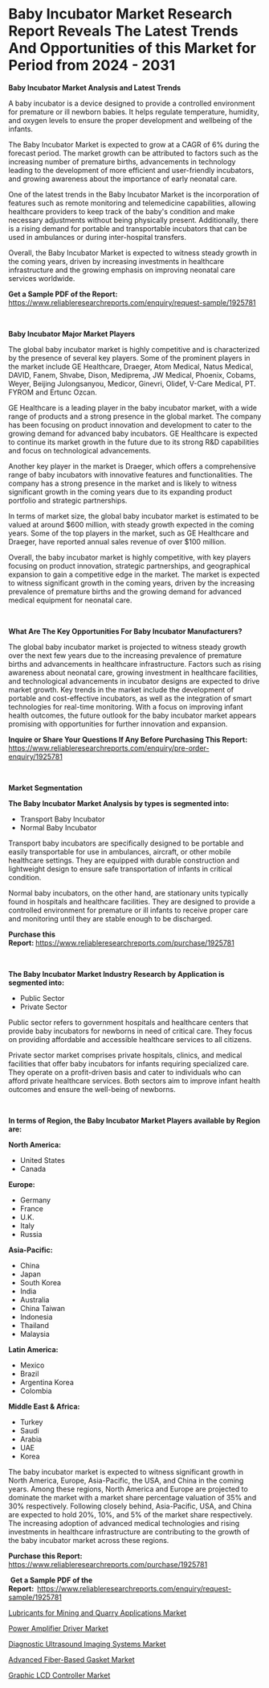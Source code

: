 <p><h1>Baby Incubator Market Research Report Reveals The Latest Trends And Opportunities of this Market for Period from 2024 - 2031</h1></p><p><strong>Baby Incubator Market Analysis and Latest Trends</strong></p>
<p><p>A baby incubator is a device designed to provide a controlled environment for premature or ill newborn babies. It helps regulate temperature, humidity, and oxygen levels to ensure the proper development and wellbeing of the infants.</p><p>The Baby Incubator Market is expected to grow at a CAGR of 6% during the forecast period. The market growth can be attributed to factors such as the increasing number of premature births, advancements in technology leading to the development of more efficient and user-friendly incubators, and growing awareness about the importance of early neonatal care.</p><p>One of the latest trends in the Baby Incubator Market is the incorporation of features such as remote monitoring and telemedicine capabilities, allowing healthcare providers to keep track of the baby's condition and make necessary adjustments without being physically present. Additionally, there is a rising demand for portable and transportable incubators that can be used in ambulances or during inter-hospital transfers.</p><p>Overall, the Baby Incubator Market is expected to witness steady growth in the coming years, driven by increasing investments in healthcare infrastructure and the growing emphasis on improving neonatal care services worldwide.</p></p>
<p><strong>Get a Sample PDF of the Report:&nbsp;</strong> <a href="https://www.reliableresearchreports.com/enquiry/request-sample/1925781">https://www.reliableresearchreports.com/enquiry/request-sample/1925781</a></p>
<p>&nbsp;</p>
<p><strong>Baby Incubator Major Market Players</strong></p>
<p><p>The global baby incubator market is highly competitive and is characterized by the presence of several key players. Some of the prominent players in the market include GE Healthcare, Draeger, Atom Medical, Natus Medical, DAVID, Fanem, Shvabe, Dison, Mediprema, JW Medical, Phoenix, Cobams, Weyer, Beijing Julongsanyou, Medicor, Ginevri, Olidef, V-Care Medical, PT. FYROM and Ertunc Ozcan.</p><p>GE Healthcare is a leading player in the baby incubator market, with a wide range of products and a strong presence in the global market. The company has been focusing on product innovation and development to cater to the growing demand for advanced baby incubators. GE Healthcare is expected to continue its market growth in the future due to its strong R&D capabilities and focus on technological advancements.</p><p>Another key player in the market is Draeger, which offers a comprehensive range of baby incubators with innovative features and functionalities. The company has a strong presence in the market and is likely to witness significant growth in the coming years due to its expanding product portfolio and strategic partnerships.</p><p>In terms of market size, the global baby incubator market is estimated to be valued at around $600 million, with steady growth expected in the coming years. Some of the top players in the market, such as GE Healthcare and Draeger, have reported annual sales revenue of over $100 million.</p><p>Overall, the baby incubator market is highly competitive, with key players focusing on product innovation, strategic partnerships, and geographical expansion to gain a competitive edge in the market. The market is expected to witness significant growth in the coming years, driven by the increasing prevalence of premature births and the growing demand for advanced medical equipment for neonatal care.</p></p>
<p>&nbsp;</p>
<p><strong>What Are The Key Opportunities For Baby Incubator Manufacturers?</strong></p>
<p><p>The global baby incubator market is projected to witness steady growth over the next few years due to the increasing prevalence of premature births and advancements in healthcare infrastructure. Factors such as rising awareness about neonatal care, growing investment in healthcare facilities, and technological advancements in incubator designs are expected to drive market growth. Key trends in the market include the development of portable and cost-effective incubators, as well as the integration of smart technologies for real-time monitoring. With a focus on improving infant health outcomes, the future outlook for the baby incubator market appears promising with opportunities for further innovation and expansion.</p></p>
<p><strong>Inquire or Share Your Questions If Any Before Purchasing This Report:</strong> <a href="https://www.reliableresearchreports.com/enquiry/pre-order-enquiry/1925781">https://www.reliableresearchreports.com/enquiry/pre-order-enquiry/1925781</a></p>
<p>&nbsp;</p>
<p><strong>Market Segmentation</strong></p>
<p><strong>The Baby Incubator Market Analysis by types is segmented into:</strong></p>
<p><ul><li>Transport Baby Incubator</li><li>Normal Baby Incubator</li></ul></p>
<p><p>Transport baby incubators are specifically designed to be portable and easily transportable for use in ambulances, aircraft, or other mobile healthcare settings. They are equipped with durable construction and lightweight design to ensure safe transportation of infants in critical condition. </p><p>Normal baby incubators, on the other hand, are stationary units typically found in hospitals and healthcare facilities. They are designed to provide a controlled environment for premature or ill infants to receive proper care and monitoring until they are stable enough to be discharged.</p></p>
<p><strong>Purchase this Report:&nbsp;</strong><a href="https://www.reliableresearchreports.com/purchase/1925781">https://www.reliableresearchreports.com/purchase/1925781</a></p>
<p>&nbsp;</p>
<p><strong>The Baby Incubator Market Industry Research by Application is segmented into:</strong></p>
<p><ul><li>Public Sector</li><li>Private Sector</li></ul></p>
<p><p>Public sector refers to government hospitals and healthcare centers that provide baby incubators for newborns in need of critical care. They focus on providing affordable and accessible healthcare services to all citizens.</p><p>Private sector market comprises private hospitals, clinics, and medical facilities that offer baby incubators for infants requiring specialized care. They operate on a profit-driven basis and cater to individuals who can afford private healthcare services. Both sectors aim to improve infant health outcomes and ensure the well-being of newborns.</p></p>
<p>&nbsp;</p>
<p><strong>In terms of Region, the Baby Incubator Market Players available by Region are:</strong></p>
<p>
    <p> <strong> North America: </strong>
        <ul>
            <li>United States</li>
            <li>Canada</li>
        </ul>
        </p> 
    <p> <strong> Europe: </strong>
        <ul>
            <li>Germany</li>
            <li>France</li>
            <li>U.K.</li>
            <li>Italy</li>
            <li>Russia</li>
        </ul>
        </p> 
    <p> <strong> Asia-Pacific: </strong>
        <ul>
            <li>China</li>
            <li>Japan</li>
            <li>South Korea</li>
            <li>India</li>
            <li>Australia</li>
            <li>China Taiwan</li>
            <li>Indonesia</li>
            <li>Thailand</li>
            <li>Malaysia</li>
        </ul>
        </p> 
    <p> <strong> Latin America: </strong>
        <ul>
            <li>Mexico</li>
            <li>Brazil</li>
            <li>Argentina Korea</li>
            <li>Colombia</li>
        </ul>
        </p> 
    <p> <strong> Middle East & Africa: </strong>
        <ul>
            <li>Turkey</li>
            <li>Saudi</li>
            <li>Arabia</li>
            <li>UAE</li>
            <li>Korea</li>
        </ul>
    </p>
    </p>
<p><p>The baby incubator market is expected to witness significant growth in North America, Europe, Asia-Pacific, the USA, and China in the coming years. Among these regions, North America and Europe are projected to dominate the market with a market share percentage valuation of 35% and 30% respectively. Following closely behind, Asia-Pacific, USA, and China are expected to hold 20%, 10%, and 5% of the market share respectively. The increasing adoption of advanced medical technologies and rising investments in healthcare infrastructure are contributing to the growth of the baby incubator market across these regions.</p></p>
<p><strong>Purchase this Report: </strong><a href="https://www.reliableresearchreports.com/purchase/1925781">https://www.reliableresearchreports.com/purchase/1925781</a></p>
<p>&nbsp;<strong>Get a Sample PDF of the Report:&nbsp;&nbsp;</strong><a href="https://www.reliableresearchreports.com/enquiry/request-sample/1925781">https://www.reliableresearchreports.com/enquiry/request-sample/1925781</a></p>
<p><strong></strong></p>
<p><p><a href="https://faithful-glue-af3.notion.site/Lubricants-for-Mining-and-Quarry-Applications-Market-Research-Report-The-Key-To-Successful-Business-65c7b177d4b5448b892f6731baf6a086">Lubricants for Mining and Quarry Applications Market</a></p><p><a href="https://view.publitas.com/reportprime-1/power-amplifier-driver-market-research-report-reveals-the-latest-trends-and-opportunities-of-this-market-for-period-from-2024-2031/">Power Amplifier Driver Market</a></p><p><a href="https://github.com/Whitneyboyettebo9kiw7yr13/Market-Research-Report-List-1/blob/main/diagnostic-ultrasound-imaging-systems-market.md">Diagnostic Ultrasound Imaging Systems Market</a></p><p><a href="https://chivalrous-flock-a86.notion.site/Advanced-Fiber-Based-Gasket-Market-Research-Report-Reveals-The-Latest-Trends-And-Opportunities-of-th-7289d7a8f4ef43a68527e783c52c8d8a">Advanced Fiber-Based Gasket Market</a></p><p><a href="https://view.publitas.com/reportprime-1/graphic-lcd-controller-market-size-share-trends-analysis-report-by-material-by-type-by-end-user-by-region-and-segment-forecasts-2024-2031/">Graphic LCD Controller Market</a></p></p>